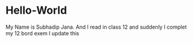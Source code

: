 # Hello-World
My Name is Subhadip Jana. And I read in class 12 and suddenly I complet my 12 bord exem
I update this
